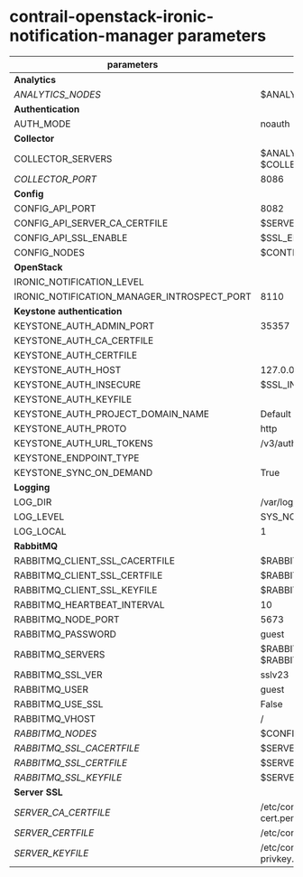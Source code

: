 # contrail-openstack-ironic-notification-manager parameters

| parameters                                  | default                                      |
| ------------------------------------------- | -------------------------------------------- |
| **Analytics**                               |                                              |
| *ANALYTICS_NODES*                           | $ANALYTICS_NODES                             |
| **Authentication**                          |                                              |
| AUTH_MODE                                   | noauth                                       |
| **Collector**                               |                                              |
| COLLECTOR_SERVERS                           | $ANALYTICS_NODES with $COLLECTOR_PORT        |
| *COLLECTOR_PORT*                            | 8086                                         |
| **Config**                                  |                                              |
| CONFIG_API_PORT                             | 8082                                         |
| CONFIG_API_SERVER_CA_CERTFILE               | $SERVER_CA_CERTFILE                          |
| CONFIG_API_SSL_ENABLE                       | $SSL_ENABLE                                  |
| CONFIG_NODES                                | $CONTROLLER_NODES                            |
| **OpenStack**                               |                                              |
| IRONIC_NOTIFICATION_LEVEL                   |                                              |
| IRONIC_NOTIFICATION_MANAGER_INTROSPECT_PORT | 8110                                         |
| **Keystone authentication**                 |                                              |
| KEYSTONE_AUTH_ADMIN_PORT                    | 35357                                        |
| KEYSTONE_AUTH_CA_CERTFILE                   |                                              |
| KEYSTONE_AUTH_CERTFILE                      |                                              |
| KEYSTONE_AUTH_HOST                          | 127.0.0.1                                    |
| KEYSTONE_AUTH_INSECURE                      | $SSL_INSECURE                                |
| KEYSTONE_AUTH_KEYFILE                       |                                              |
| KEYSTONE_AUTH_PROJECT_DOMAIN_NAME           | Default                                      |
| KEYSTONE_AUTH_PROTO                         | http                                         |
| KEYSTONE_AUTH_URL_TOKENS                    | /v3/auth/tokens                              |
| KEYSTONE_ENDPOINT_TYPE                      |                                              |
| KEYSTONE_SYNC_ON_DEMAND                     | True                                         |
| **Logging**                                 |                                              |
| LOG_DIR                                     | /var/log/contrail                            |
| LOG_LEVEL                                   | SYS_NOTICE                                   |
| LOG_LOCAL                                   | 1                                            |
| **RabbitMQ**                                |                                              |
| RABBITMQ_CLIENT_SSL_CACERTFILE              | $RABBITMQ_SSL_CACERTFILE                     |
| RABBITMQ_CLIENT_SSL_CERTFILE                | $RABBITMQ_SSL_CERTFILE                       |
| RABBITMQ_CLIENT_SSL_KEYFILE                 | $RABBITMQ_SSL_KEYFILE                        |
| RABBITMQ_HEARTBEAT_INTERVAL                 | 10                                           |
| RABBITMQ_NODE_PORT                          | 5673                                         |
| RABBITMQ_PASSWORD                           | guest                                        |
| RABBITMQ_SERVERS                            | $RABBITMQ_NODES with $RABBITMQ_NODE_PORT     |
| RABBITMQ_SSL_VER                            | sslv23                                       |
| RABBITMQ_USER                               | guest                                        |
| RABBITMQ_USE_SSL                            | False                                        |
| RABBITMQ_VHOST                              | /                                            |
| *RABBITMQ_NODES*                            | $CONFIGDB_NODES                              |
| *RABBITMQ_SSL_CACERTFILE*                   | $SERVER_CA_CERTFILE                          |
| *RABBITMQ_SSL_CERTFILE*                     | $SERVER_CERTFILE                             |
| *RABBITMQ_SSL_KEYFILE*                      | $SERVER_KEYFILE                              |
| **Server SSL**                              |                                              |
| *SERVER_CA_CERTFILE*                        | /etc/contrail/ssl/certs/ca-cert.pem          |
| *SERVER_CERTFILE*                           | /etc/contrail/ssl/certs/server.pem           |
| *SERVER_KEYFILE*                            | /etc/contrail/ssl/private/server-privkey.pem |